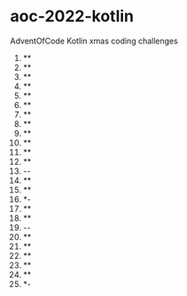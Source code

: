 # aoc-2022-kotlin
AdventOfCode Kotlin xmas coding challenges


1. **
2. **
3. **
4. **
5. **
6. **
7. **
8. **
9. **
10. **
11. **
12. **
13. --
14. **
15. **
16. *-
17. **
18. **
19. --
20. **
21. **
22. **
23. **
24. **
25. *-
